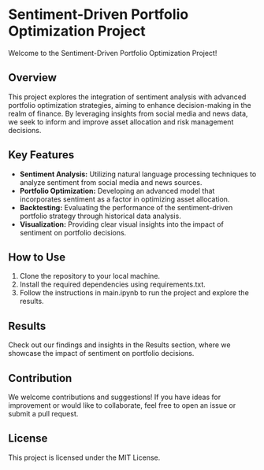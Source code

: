 # Sentiment-Driven Portfolio Optimization Project

Welcome to the Sentiment-Driven Portfolio Optimization Project!

## Overview

This project explores the integration of sentiment analysis with advanced portfolio optimization strategies, aiming to enhance decision-making in the realm of finance. By leveraging insights from social media and news data, we seek to inform and improve asset allocation and risk management decisions.

## Key Features

- **Sentiment Analysis:** Utilizing natural language processing techniques to analyze sentiment from social media and news sources.
- **Portfolio Optimization:** Developing an advanced model that incorporates sentiment as a factor in optimizing asset allocation.
- **Backtesting:** Evaluating the performance of the sentiment-driven portfolio strategy through historical data analysis.
- **Visualization:** Providing clear visual insights into the impact of sentiment on portfolio decisions.

## How to Use

1. Clone the repository to your local machine.
2. Install the required dependencies using requirements.txt.
3. Follow the instructions in main.ipynb to run the project and explore the results.

## Results

Check out our findings and insights in the Results section, where we showcase the impact of sentiment on portfolio decisions.

## Contribution

We welcome contributions and suggestions! If you have ideas for improvement or would like to collaborate, feel free to open an issue or submit a pull request.

## License

This project is licensed under the MIT License.
